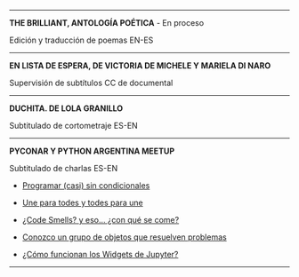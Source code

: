 
---

**THE BRILLIANT, ANTOLOGÍA POÉTICA** - En proceso

Edición y traducción de poemas EN-ES 

---

**EN LISTA DE ESPERA, DE VICTORIA DE MICHELE Y MARIELA DI NARO**

Supervisión de subtítulos CC de documental

---
**DUCHITA. DE LOLA GRANILLO**

Subtitulado de cortometraje ES-EN

---

**PYCONAR Y PYTHON ARGENTINA MEETUP**

Subtitulado de charlas ES-EN

- [Programar (casi) sin condicionales](https://www.youtube.com/watch?v=ioeMeQNEgL8)

- [Une para todes y todes para une](https://www.youtube.com/watch?v=vPimduOkpdY)

- [¿Code Smells? y eso… ¿con qué se come?](https://www.youtube.com/watch?v=y1qzHr-uBwQ)

- [Conozco un grupo de objetos que resuelven problemas](https://www.youtube.com/watch?v=kyrDRjW3-xY)

- [¿Cómo funcionan los Widgets de Jupyter? ](https://www.youtube.com/watch?v=qqLrHzNaD28)


---